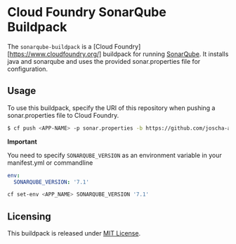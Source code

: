 # Cloud Foundry SonarQube Buildpack

The `sonarqube-buildpack` is a [Cloud Foundry][https://www.cloudfoundry.org/] buildpack for running [SonarQube](https://www.sonarqube.org/).
It installs java and sonarqube and uses the provided sonar.properties file for configuration.

## Usage

To use this buildpack, specify the URI of this repository when pushing a sonar.properties file to Cloud Foundry.

```bash
$ cf push <APP-NAME> -p sonar.properties -b https://github.com/joscha-alisch/cf-sonarqube-buildpack.git
```

**Important**

You need to specify `SONARQUBE_VERSION` as an environment variable in your manifest.yml or commandline

```yaml
env:
  SONARQUBE_VERSION: '7.1'
```

```bash
cf set-env <APP_NAME> SONARQUBE_VERSION '7.1'
```


## Licensing

This buildpack is released under [MIT License](LICENSE).